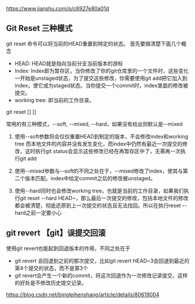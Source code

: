 https://www.jianshu.com/p/c6927e80a01d

## Git Reset 三种模式
git reset 命令可以将当前的HEAD重置到特定的状态。
首先要搞清楚下面几个概念

- HEAD: HEAD就是指向当前分支当前版本的游标
- Index: Index即为暂存区，当你修改了你的git仓库里的一个文件时，这些变化一开始是unstaged状态，为了提交这些修改，你需要使用git add把它加入到index，使它成为staged状态。当你提交一个commit时，index里面的修改被提交。
- working tree: 即当前的工作目录。

git reset [<mode>] [<commit>]
  
常用的有三种模式，--soft, --mixed, --hard，如果没有给出<mode>则默认是--mixed
1. 使用--soft参数将会仅仅重置HEAD到制定的版本，不会修改index和working tree
而本地文件的内容并没有发生变化，而index中仍然有最近一次提交的修改，这时执行git status会显示这些修改已经在再暂存区中了，无需再一次执行git add

2. 使用--mixed参数与--soft的不同之处在于，--mixed修改了index，使其与第二个版本匹配。index中给定commit之后的修改被unstaged。

3. 使用--hard同时也会修改working tree，也就是当前的工作目录，如果我们执行git reset --hard HEAD~，那么最后一次提交的修改，包括本地文件的修改都会被清楚，彻底还原到上一次提交的状态且无法找回。所以在执行reset --hard之前一定要小心


## git revert 【git】误提交回滚

使用git revert也能起到回退版本的作用，不同之处在于
- git revert <commit>会回退到<commit>之前的那次提交，比如git revert HEAD~3会回退到最近的第4个提交的状态，而不是第3个
- git revert会产生一个新的commit，将这次回退作为一次修改记录提交，这样的好处是不修改历史提交记录。

https://blog.csdn.net/bingleihenshang/article/details/80619004

